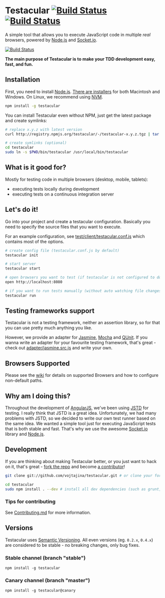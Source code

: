 # Testacular [![Build Status](https://secure.travis-ci.org/vojtajina/testacular.png?branch=stable)](http://travis-ci.org/vojtajina/testacular) [![Build Status](https://secure.travis-ci.org/vojtajina/testacular.png?branch=master)](http://travis-ci.org/vojtajina/testacular)

A simple tool that allows you to execute JavaScript code in multiple _real_ browsers, powered by [Node.js] and [Socket.io].

[![Build Status](https://github.com/vojtajina/testacular/raw/master/screencast_858.png)](http://www.youtube.com/watch?v=MVw8N3hTfCI)

**The main purpose of Testacular is to make your TDD development easy, fast, and fun.**


## Installation

First, you need to install [Node.js]. [There are installers](http://nodejs.org/download/) for both
Macintosh and Windows. On Linux, we recommend using [NVM].

````bash
npm install -g testacular
````

You can install Testacular even without NPM, just get the latest package and create symlinks:

````bash
# replace x.y.z with latest version
curl http://registry.npmjs.org/testacular/-/testacular-x.y.z.tgz | tar -xvz && mv package testacular

# create symlinks (optional)
cd testacular
sudo ln -s $PWD/bin/testacular /usr/local/bin/testacular
````

## What is it good for?

Mostly for testing code in multiple browsers (desktop, mobile, tablets):

- executing tests locally during development
- executing tests on a continuous integration server


## Let's do it!

Go into your project and create a testacular configuration. Basically you need to specify the source files that you want to execute.

For an example configuration, see [test/client/testacular.conf.js](https://github.com/vojtajina/testacular/blob/master/test/client/testacular.conf.js) which contains most of the options.

````bash
# create config file (testacular.conf.js by default)
testacular init

# start server
testacular start

# open browsers you want to test (if testacular is not configured to do it for you)
open http://localhost:8080

# if you want to run tests manually (without auto watching file changes), you can:
testacular run
````

## Testing frameworks support

Testacular is not a testing framework, neither an assertion library, so for that you can use pretty much anything you like.

However, we provide an adapter for [Jasmine], [Mocha] and [QUnit].
If you wanna write an adapter for your favourite testing framework, that's great - check out [adapter/jasmine.src.js](https://github.com/vojtajina/testacular/blob/master/adapter/jasmine.src.js) and write your own.

## Browsers Supported

Please see the [wiki](https://github.com/vojtajina/testacular/wiki/Browsers) for details on supported Browsers
and how to configure non-default paths.

## Why am I doing this?

Throughout the development of [AngularJS], we've been using [JSTD] for testing. I really think that JSTD is a great idea. Unfortunately, we had many problems with JSTD, so we decided to write our own test runner based on the same idea. We wanted a simple tool just for executing JavaScript tests that is both stable and fast. That's why we use the awesome [Socket.io] library and [Node.js].


## Development

If you are thinking about making Testacular better, or you just want to hack on it, that's great - [fork the repo] and become [a contributor]!

````bash
git clone git://github.com/vojtajina/testacular.git # or clone your fork

cd testacular
sudo npm install . --dev # install all dev dependencies (such as grunt, jasmine-node, etc...)
````

### Tips for contributing

See
[Contributing.md](https://github.com/vojtajina/testacular/blob/master/CONTRIBUTING.md)
for more information.


## Versions

Testacular uses [Semantic Versioning]. All even versions (eg. `0.2.x`, `0.4.x`) are considered to
be stable - no breaking changes, only bug fixes.

### Stable channel (branch "stable")

    npm install -g testacular

### Canary channel (branch "master")

    npm install -g testacular@canary

<!--
- anything on console will leak whole iframe window
- it clears console before run (but works only in FF), Chrome/Safari does not allow, so do this:
console.clear = clear;
-->

[AngularJS]: http://angularjs.org/
[JSTD]: http://code.google.com/p/js-test-driver/
[Socket.io]: http://socket.io/
[Node.js]: http://nodejs.org/
[NVM]: https://github.com/creationix/nvm
[Grunt]: http://gruntjs.com/
[Jasmine]: http://pivotal.github.com/jasmine/
[Mocha]: http://visionmedia.github.com/mocha/
[QUnit]: http://qunitjs.com/
[fork the repo]: https://github.com/vojtajina/testacular/fork_select
[a contributor]: https://github.com/vojtajina/testacular/graphs/contributors
[Semantic Versioning]: http://semver.org/
